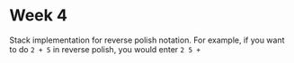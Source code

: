 # Week 4

Stack implementation for reverse polish notation.
For example, if you want to do 
`2 + 5`
in reverse polish, you would enter
`2 5 +`
